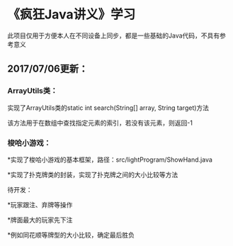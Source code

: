 《疯狂Java讲义》学习
========
此项目仅用于方便本人在不同设备上同步，都是一些基础的Java代码，不具有参考意义

2017/07/06更新：
--------
### ArrayUtils类：

实现了ArrayUtils类的static int search(String[] array, String target)方法

该方法用于在数组中查找指定元素的索引，若没有该元素，则返回-1

### 梭哈小游戏：

*实现了梭哈小游戏的基本框架，路径：src/lightProgram/ShowHand.java

*实现了扑克牌类的封装，实现了扑克牌之间的大小比较等方法

待开发：

*玩家跟注、弃牌等操作

*牌面最大的玩家先下注

*例如同花顺等牌型的大小比较，确定最后胜负

